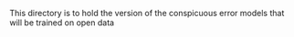 This directory is to hold the version of the conspicuous error models that will be trained on open data


